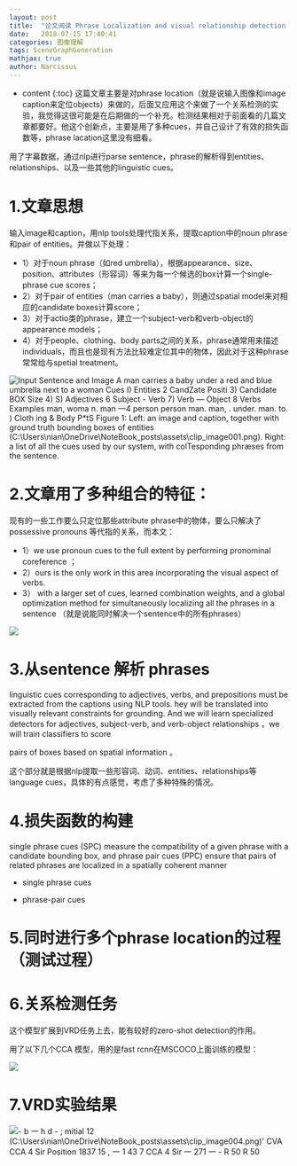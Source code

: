 ```yaml
---
layout: post
title:  "论文阅读 Phrase Localization and visual relationship detection with comprehensive Image-language cues"
date:   2018-07-15 17:40:41
categories: 图像理解
tags: SceneGraphGeneration
mathjax: true
author: Narcissus
---
```


* content
{:toc}
这篇文章主要是对phrase location（就是说输入图像和image caption来定位objects）来做的，后面又应用这个来做了一个关系检测的实验，我觉得这很可能是在后期做的一个补充。检测结果相对于前面看的几篇文章都要好。他这个创新点，主要是用了多种cues，并自己设计了有效的损失函数等，phrase lacation这里没有细看。

用了字幕数据，通过nlp进行parse sentence，phrase的解析得到entities、relationships、以及一些其他的linguistic cues。

 

# 1.文章思想

输入image和caption，用nlp tools处理代指关系，提取caption中的noun phrase和pair of entities。并做以下处理：

- 1）对于noun phrase（如red umbrella），根据appearance、size、position、attributes（形容词）等来为每一个候选的box计算一个single-phrase      cue scores；
- 2）对于pair of entities（man carries a      baby），则通过spatial model来对相应的candidate boxes计算score；
- 3）对于actio类的phrase，建立一个subject-verb和verb-object的 appearance models；
- 4）对于people、clothing、body parts之间的关系，phrase通常用来描述individuals，而且也是现有方法比较难定位其中的物体，因此对于这种phrase常常给与spetial treatment。

 

![Input Sentence and Image  A man carries  a baby  under a red  and blue umbrella  next to a woman  Cues  I) Entities  2 CandZate Positi  3) Candidate BOX Size  4)  S) Adjectives  6 Subject - Verb  7) Verb — Object  8 Verbs  Examples  man,  woma n.  man —4 person  person  man.  man,  . under.  man. to.  ) Cloth ing & Body P*tS  Figure 1: Left: an image and caption, together with ground truth bounding  boxes of entities (C:\Users\nian\OneDrive\NoteBook\_posts\assets\clip_image001.png). Right: a list of all the cues used by our  system, with colTesponding phræses from the sentence. ](https://ws1.sinaimg.cn/large/007tAU6Agy1fz0eyq1hl0j30dq09z785.jpg)

 

# 2.文章用了多种组合的特征：

现有的一些工作要么只定位那些attribute phrase中的物体，要么只解决了possessive pronouns 等代指的关系，而本文：

- 1）we use pronoun cues   to the full extent by performing pronominal coreference ；
- 2）ours is the only work in this area incorporating      the visual aspect of verbs. 
- 3） with a larger set of  cues, learned combination weights, and a global optimization method for simultaneously localizing all the phrases in a sentence （就是说能同时解决一个sentence中的所有phrases）

![](https://ws1.sinaimg.cn/large/007tAU6Agy1fz0f1gpu7yj30ua0bkgrn.jpg)

 

# 3.从sentence 解析 phrases

linguistic cues corresponding to adjectives, verbs, and prepositions must be extracted from the captions using NLP tools. hey will be translated into visually relevant constraints for grounding. And we will learn specialized detectors for adjectives, subject-verb, and verb-object relationships ，we will train classifiers to score

pairs of boxes based on spatial information 。

这个部分就是根据nlp提取一些形容词、动词、entities、relationships等language cues，具体的有点感觉，考虑了多种特殊的情况。

 

# 4.损失函数的构建

single phrase cues (SPC) measure the compatibility of a given phrase with a candidate bounding box, and phrase pair cues (PPC) ensure that pairs of related phrases are localized in a spatially coherent manner 

- single phrase cues

- phrase-pair cues

 

# 5.同时进行多个phrase location的过程（测试过程）

# 6.关系检测任务

这个模型扩展到VRD任务上去，能有较好的zero-shot detection的作用。

用了以下几个CCA 模型，用的是fast rcnn在MSCOCO上面训练的模型：

![ ](https://ws1.sinaimg.cn/large/007tAU6Agy1fz0f087auoj30bw09ewf8.jpg)

# 7.VRD实验结果

![- b 一 h d - ; mitial 12  (C:\Users\nian\OneDrive\NoteBook\_posts\assets\clip_image004.png)' CVA  CCA 4 Sir Position 1837 15 , 一 1 43 7  CCA 4 Sir  一 271  一 - R 50 R 50 ](https://ws1.sinaimg.cn/large/007tAU6Agy1fz0eyq76c4j30bz076dgg.jpg)